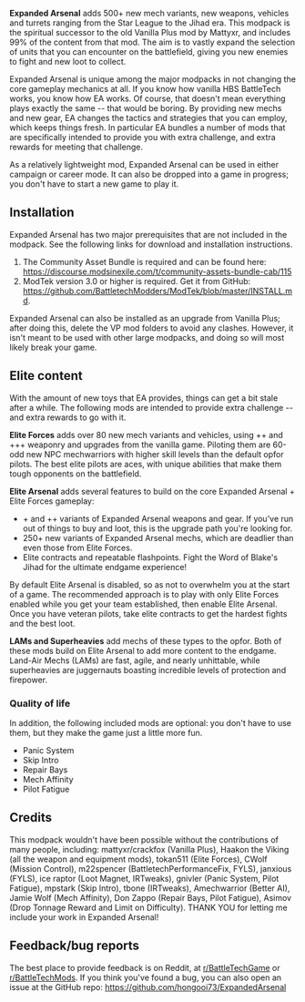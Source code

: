 **Expanded Arsenal** adds 500+ new mech variants, new weapons, vehicles and turrets ranging from the Star League to the Jihad era. This modpack is the spiritual successor to the old Vanilla Plus mod by Mattyxr, and includes 99% of the content from that mod. The aim is to vastly expand the selection of units that you can encounter on the battlefield, giving you new enemies to fight and new loot to collect.

Expanded Arsenal is unique among the major modpacks in not changing the core gameplay mechanics at all. If you know how vanilla HBS BattleTech works, you know how EA works. Of course, that doesn't mean everything plays exactly the same -- that would be boring. By providing new mechs and new gear, EA changes the tactics and strategies that you can employ, which keeps things fresh. In particular EA bundles a number of mods that are specifically intended to provide you with extra challenge, and extra rewards for meeting that challenge.

As a relatively lightweight mod, Expanded Arsenal can be used in either campaign or career mode. It can also be dropped into a game in progress; you don't have to start a new game to play it.


## Installation

Expanded Arsenal has two major prerequisites that are not included in the modpack. See the following links for download and installation instructions.

1. The Community Asset Bundle is required and can be found here: https://discourse.modsinexile.com/t/community-assets-bundle-cab/115
2. ModTek version 3.0 or higher is required. Get it from GitHub: https://github.com/BattletechModders/ModTek/blob/master/INSTALL.md.

Expanded Arsenal can also be installed as an upgrade from Vanilla Plus; after doing this, delete the VP mod folders to avoid any clashes. However, it isn't meant to be used with other large modpacks, and doing so will most likely break your game.

## Elite content

With the amount of new toys that EA provides, things can get a bit stale after a while. The following mods are intended to provide extra challenge -- and extra rewards to go with it.

**Elite Forces** adds over 80 new mech variants and vehicles, using ++ and +++ weaponry and upgrades from the vanilla game. Piloting them are 60-odd new NPC mechwarriors with higher skill levels than the default opfor pilots. The best elite pilots are aces, with unique abilities that make them tough opponents on the battlefield.

**Elite Arsenal** adds several features to build on the core Expanded Arsenal + Elite Forces gameplay:
- \+ and ++ variants of Expanded Arsenal weapons and gear. If you've run out of things to buy and loot, this is the upgrade path you're looking for.
- 250+ new variants of Expanded Arsenal mechs, which are deadlier than even those from Elite Forces.
- Elite contracts and repeatable flashpoints. Fight the Word of Blake's Jihad for the ultimate endgame experience!

By default Elite Arsenal is disabled, so as not to overwhelm you at the start of a game. The recommended approach is to play with only Elite Forces enabled while you get your team established, then enable Elite Arsenal. Once you have veteran pilots, take elite contracts to get the hardest fights and the best loot.

**LAMs and Superheavies** add mechs of these types to the opfor. Both of these mods build on Elite Arsenal to add more content to the endgame. Land-Air Mechs (LAMs) are fast, agile, and nearly unhittable, while superheavies are juggernauts boasting incredible levels of protection and firepower.

### Quality of life

In addition, the following included mods are optional: you don't have to use them, but they make the game just a little more fun.

- Panic System
- Skip Intro
- Repair Bays
- Mech Affinity
- Pilot Fatigue

## Credits

This modpack wouldn't have been possible without the contributions of many people, including: mattyxr/crackfox (Vanilla Plus), Haakon the Viking (all the weapon and equipment mods), tokan511 (Elite Forces), CWolf (Mission Control), m22spencer (BattletechPerformanceFix, FYLS), janxious (FYLS), ice raptor (Loot Magnet, IRTweaks), gnivler (Panic System, Pilot Fatigue), mpstark (Skip Intro), tbone (IRTweaks), Amechwarrior (Better AI), Jamie Wolf (Mech Affinity), Don Zappo (Repair Bays, Pilot Fatigue), Asimov (Drop Tonnage Reward and Limit on Difficulty). THANK YOU for letting me include your work in Expanded Arsenal!


## Feedback/bug reports

The best place to provide feedback is on Reddit, at [r/BattleTechGame](https://reddit.com/r/BattleTechGame/) or [r/BattleTechMods](https://www.reddit.com/r/BattleTechMods/). If you think you've found a bug, you can also open an issue at the GitHub repo: https://github.com/hongooi73/ExpandedArsenal